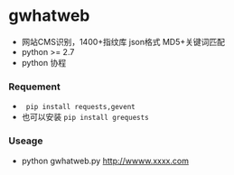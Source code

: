 # gwhatweb
- 网站CMS识别，1400+指纹库 json格式 MD5+关键词匹配  
- python >= 2.7  
- python 协程
### Requement
- ` pip install requests,gevent`
- 也可以安装 `pip install grequests `

### Useage
- python gwhatweb.py http://wwww.xxxx.com
